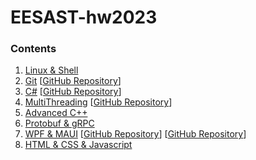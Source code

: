 # EESAST-hw2023

### Contents

1. [Linux & Shell](01)
2. [Git](02) [[GitHub Repository](https://github.com/Panxuc/EESAST-hw2023-Git)]
3. [C#](03) [[GitHub Repository](https://github.com/Panxuc/EESAST-hw2023-CSharp1)]
4. [MultiThreading](04) [[GitHub Repository](https://github.com/Panxuc/EESAST-hw2023-MultiThreading)]
5. [Advanced C++](05)
6. [Protobuf & gRPC](06)
7. [WPF & MAUI](07) [[GitHub Repository](https://github.com/Panxuc/EESAST-hw2023-MAUI-calculator)] [[GitHub Repository](https://github.com/Panxuc/EESAST-hw2023-MAUI-scheduler)]
8. [HTML & CSS & Javascript](08)


